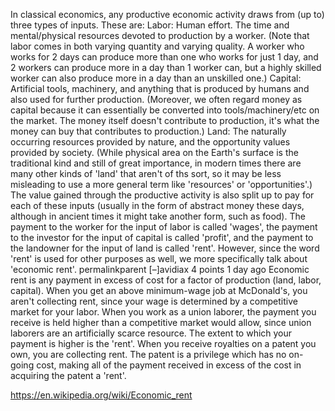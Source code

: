 In classical economics, any productive economic activity draws from (up to) three types of inputs. These are:
Labor: Human effort. The time and mental/physical resources devoted to production by a worker. (Note that labor comes in both varying quantity and varying quality. A worker who works for 2 days can produce more than one who works for just 1 day, and 2 workers can produce more in a day than 1 worker can, but a highly skilled worker can also produce more in a day than an unskilled one.)
Capital: Artificial tools, machinery, and anything that is produced by humans and also used for further production. (Moreover, we often regard money as capital because it can essentially be converted into tools/machinery/etc on the market. The money itself doesn't contribute to production, it's what the money can buy that contributes to production.)
Land: The naturally occurring resources provided by nature, and the opportunity values provided by society. (While physical area on the Earth's surface is the traditional kind and still of great importance, in modern times there are many other kinds of 'land' that aren't of ths sort, so it may be less misleading to use a more general term like 'resources' or 'opportunities'.)
The value gained through the productive activity is also split up to pay for each of these inputs (usually in the form of abstract money these days, although in ancient times it might take another form, such as food). The payment to the worker for the input of labor is called 'wages', the payment to the investor for the input of capital is called 'profit', and the payment to the landowner for the input of land is called 'rent'. However, since the word 'rent' is used for other purposes as well, we more specifically talk about 'economic rent'.
permalinkparent
[–]avidiax 4 points 1 day ago 
Economic rent is any payment in excess of cost for a factor of production (land, labor, capital).
When you get an above minimum-wage job at McDonald's, you aren't collecting rent, since your wage is determined by a competitive market for your labor.
When you work as a union laborer, the payment you receive is held higher than a competitive market would allow, since union laborers are an artificially scarce resource. The extent to which your payment is higher is the 'rent'.
When you receive royalties on a patent you own, you are collecting rent. The patent is a privilege which has no on-going cost, making all of the payment received in excess of the cost in acquiring the patent a 'rent'.

https://en.wikipedia.org/wiki/Economic_rent